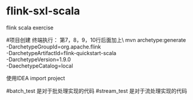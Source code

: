 # flink-sxl-scala
flink scala exercise

#项目创建
终端执行：
     第7，8，9，10行后面加上\\
     mvn archetype:generate                               \
      -DarchetypeGroupId=org.apache.flink              \
      -DarchetypeArtifactId=flink-quickstart-scala      \
      -DarchetypeVersion=1.9.0					\
      -DaechetypeCatalog=local

使用IDEA import project

#batch_test
是对于批处理实现的代码
#stream_test
是对于流处理实现的代码
